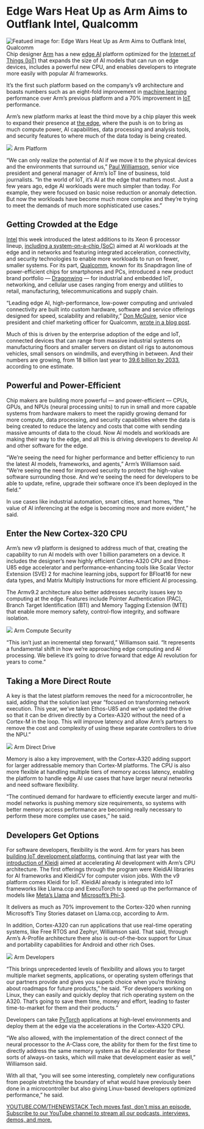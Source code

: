 # Edge Wars Heat Up as Arm Aims to Outflank Intel, Qualcomm
![Featued image for: Edge Wars Heat Up as Arm Aims to Outflank Intel, Qualcomm](https://cdn.thenewstack.io/media/2025/02/53e2e33e-getty-images-uyhsmgcshs8-unsplash-1-1-1024x683.jpg)
Chip designer [Arm](https://www.arm.com/) has a new [edge AI](https://thenewstack.io/edge-ai-how-to-make-the-magic-happen-with-kubernetes/) platform optimized for the [Internet of Things (IoT)](https://thenewstack.io/edge-computing/) that expands the size of AI models that can run on edge devices, includes a powerful new CPU, and enables developers to integrate more easily with popular AI frameworks.

It’s the first such platform based on the company’s v9 architecture and boasts numbers such as an eight-fold improvement in [machine learning](https://thenewstack.io/use-these-tools-to-build-accurate-machine-learning-models/) performance over Arm’s previous platform and a 70% improvement in [IoT](https://thenewstack.io/enabling-ai-in-iot-apps-with-a-cloud-to-edge-database/) performance.

Arm’s new platform marks at least the third move by a chip player this week to expand their presence at [the edge](https://thenewstack.io/what-the-heck-is-the-edge-and-why-should-you-care/), where the push is on to bring as much compute power, AI capabilities, data processing and analysis tools, and security features to where much of the data today is being created.

![](https://cdn.thenewstack.io/media/2025/02/e636c22d-arm-platform-1-1.png)
Arm Platform

“We can only realize the potential of AI if we move it to the physical devices and the environments that surround us,” [Paul Williamson](https://www.linkedin.com/in/paulwilliamson/), senior vice president and general manager of Arm’s IoT line of business, told journalists. “In the world of IoT, it’s AI at the edge that matters most. Just a few years ago, edge AI workloads were much simpler than today. For example, they were focused on basic noise reduction or anomaly detection. But now the workloads have become much more complex and they’re trying to meet the demands of much more sophisticated use cases.”

## Getting Crowded at the Edge
[Intel](https://www.intel.com/content/www/us/en/homepage.html) this week introduced the latest additions to its Xeon 6 processor lineup, [including a system-on-a-chip (SoC)](https://thenewstack.io/edge-computing-gets-supercharged-with-intels-new-soc/) aimed at AI workloads at the edge and in networks and featuring integrated acceleration, connectivity, and security technologies to enable more workloads to run on fewer, smaller systems.
For its part, [Qualcomm](https://www.qualcomm.com/), known for its Snapdragon line of power-efficient chips for smartphones and PCs, introduced a new product brand portfolio — [Dragonwing](https://www.qualcomm.com/dragonwing) — for industrial and embedded IoT, networking, and cellular use cases ranging from energy and utilities to retail, manufacturing, telecommunications and supply chain.

“Leading edge AI, high-performance, low-power computing and unrivaled connectivity are built into custom hardware, software and service offerings designed for speed, scalability and reliability,” [Don McGuire](https://www.linkedin.com/in/donnymac/), senior vice president and chief marketing officer for Qualcomm, [wrote in a blog post](https://www.qualcomm.com/news/onq/2025/02/unveiling-the-qualcomm-dragonwing-brand-portfolio).

Much of this is driven by the enterprise adoption of the edge and IoT, connected devices that can range from massive industrial systems on manufacturing floors and smaller servers on distant oil rigs to autonomous vehicles, small sensors on windmills, and everything in between. And their numbers are growing, from 18 billion last year to [39.6 billion by 2033](https://www.statista.com/statistics/1183457/iot-connected-devices-worldwide/), according to one estimate.

## Powerful and Power-Efficient
Chip makers are building more powerful — and power-efficient — CPUs, GPUs, and NPUs (neural processing units) to run in small and more capable systems from hardware makers to meet the rapidly growing demand for more compute, data processing, and security capabilities where the data is being created to reduce the latency and costs that come with sending massive amounts of data to the cloud. Now AI models and workloads are making their way to the edge, and all this is driving developers to develop AI and other software for the edge.

“We’re seeing the need for higher performance and better efficiency to run the latest AI models, frameworks, and agents,” Arm’s Williamson said. “We’re seeing the need for improved security to protect the high-value software surrounding those. And we’re seeing the need for developers to be able to update, refine, upgrade their software once it’s been deployed in the field.”

In use cases like industrial automation, smart cities, smart homes, “the value of AI inferencing at the edge is becoming more and more evident,” he said.

## Enter the New Cortex-320 CPU
Arm’s new v9 platform is designed to address much of that, creating the capability to run AI models with over 1 billion parameters on a device. It includes the designer’s new highly efficient Cortex-A320 CPU and Ethos-U85 edge accelerator and performance-enhancing tools like Scalar Vector Extension (SVE) 2 for machine learning jobs, support for BFloat16 for new data types, and Matrix Multiply Instructions for more efficient AI processing.

The Armv9.2 architecture also better addresses security issues key to computing at the edge. Features include Pointer Authentication (PAC), Branch Target Identification (BTI) and Memory Tagging Extension (MTE) that enable more memory safety, control-flow integrity, and software isolation.

![](https://cdn.thenewstack.io/media/2025/02/740cad73-arm-compute-security-1.png)
Arm Compute Security

“This isn’t just an incremental step forward,” Williamson said. “It represents a fundamental shift in how we’re approaching edge computing and AI processing. We believe it’s going to drive forward that edge AI revolution for years to come.”

## Taking a More Direct Route
A key is that the latest platform removes the need for a microcontroller, he said, adding that the solution last year “focused on transforming network execution. This year, we’ve taken Ethos-U85 and we’ve updated the drive so that it can be driven directly by a Cortex-A320 without the need of a Cortex-M in the loop. This will improve latency and allow Arm’s partners to remove the cost and complexity of using these separate controllers to drive the NPU.”

![](https://cdn.thenewstack.io/media/2025/02/058d0d47-arm-direct-drive-1-1.png)
Arm Direct Drive

Memory is also a key improvement, with the Cortex-A320 adding support for larger addressable memory than Cortex-M platforms. The CPU is also more flexible at handling multiple tiers of memory access latency, enabling the platform to handle edge AI use cases that have larger neural networks and need software flexibility.

“The continued demand for hardware to efficiently execute larger and multi-model networks is pushing memory size requirements, so systems with better memory access performance are becoming really necessary to perform these more complex use cases,” he said.

## Developers Get Options
For software developers, flexibility is the word. Arm for years has been [building IoT development platforms](https://thenewstack.io/enabling-ai-in-iot-apps-with-a-cloud-to-edge-database/), continuing that last year with the [introduction of Kleidi](https://newsroom.arm.com/blog/arm-kleidi) aimed at accelerating AI development with Arm’s CPU architecture. The first offerings through the program were KleidiAI libraries for AI frameworks and KleidiCV for computer vision jobs. With the v9 platform comes Kleidi for IoT. KleidiAI already is integrated into IoT frameworks like Llama.ccp and ExecuTorch to speed up the performance of models like [Meta’s Llama](https://thenewstack.io/why-open-source-developers-are-using-llama-metas-ai-model/) and [Microsoft’s Phi-3](https://thenewstack.io/copilot-pcs-understanding-microsofts-evolving-ai-pc-stack/).

It delivers as much as 70% improvement to the Cortex-320 when running Microsoft’s Tiny Stories dataset on Llama.ccp, according to Arm.

In addition, Cortex-A320 can run applications that use real-time operating systems, like Free RTOS and Zephyr, Williamson said. That said, through Arm’s A-Profile architecture there also is out-of-the-box support for Linux and portability capabilities for Android and other rich Oses.

![](https://cdn.thenewstack.io/media/2025/02/a7e4d797-arm-developers-1.png)
Arm Developers

“This brings unprecedented levels of flexibility and allows you to target multiple market segments, applications, or operating system offerings that our partners provide and gives you superb choice when you’re thinking about roadmaps for future products,” he said. “For developers working on Linux, they can easily and quickly deploy that rich operating system on the A320. That’s going to save them time, money and effort, leading to faster time-to-market for them and their products.”

Developers can take [PyTorch](https://thenewstack.io/why-pytorch-gets-all-the-love/) applications at high-level environments and deploy them at the edge via the accelerations in the Cortex-A320 CPU.

“We also allowed, with the implementation of the direct connect of the neural processor to the A-Class core, the ability for them for the first time to directly address the same memory system as the AI accelerator for these sorts of always-on tasks, which will make that development easier as well,” Williamson said.

With all that, “you will see some interesting, completely new configurations from people stretching the boundary of what would have previously been done in a microcontroller but also giving Linux-based developers optimized performance,” he said.

[
YOUTUBE.COM/THENEWSTACK
Tech moves fast, don't miss an episode. Subscribe to our YouTube
channel to stream all our podcasts, interviews, demos, and more.
](https://youtube.com/thenewstack?sub_confirmation=1)